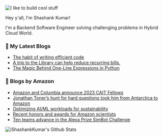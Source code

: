 ![I like to build cool stuff](https://res.cloudinary.com/dt8g3rhcy/image/upload/v1595929574/i_like_to_build_cool_shit._1_nzbwjh.png)

Hey y'all, I'm Shashank Kumar! 

I'm a Backend Software Engineer solving challenging problems in Hybrid Cloud World.

### 📕 My Latest Blogs
<!-- BLOG-POST-LIST:START -->
- [The habit of writing efficient code](https://medium.com/@ishashankkumar/the-habit-of-writing-efficient-code-153b05f04269?source=rss-d24dda280d5f------2)
- [A trip to the Library can help reduce recurring bills.](https://medium.com/swlh/a-trip-to-the-library-can-help-reduce-recurring-bills-23bca495cdf5?source=rss-d24dda280d5f------2)
- [The Magic Behind One-Line Expressions in Python](https://medium.com/swlh/the-magic-behind-one-line-expressions-in-python-816c10180c5c?source=rss-d24dda280d5f------2)
<!-- BLOG-POST-LIST:END -->

### 📕 Blogs by Amazon
<!-- AMAZON-BLOG-POST-LIST:START -->
- [Amazon and Columbia announce 2023 CAIT Fellows](https://www.amazon.science/latest-news/amazon-and-columbia-announce-2023-cait-fellows)
- [Jonathan Toner’s hunt for hard questions took him from Antarctica to Amazon](https://www.amazon.science/working-at-amazon/jonathan-toners-hunt-for-hard-questions-took-him-from-antarctica-to-amazon)
- [Optimizing AI/ML workloads for sustainability](https://www.amazon.science/latest-news/re-mars-revisited-optimizing-ai-ml-workloads-for-sustainability)
- [Recent honors and awards for Amazon scientists](https://www.amazon.science/latest-news/recent-honors-and-awards-for-amazon-scientists-january-february-2023)
- [Ten teams advance in the Alexa Prize SimBot Challenge](https://www.amazon.science/alexa-prize/simbot-challenge/one)
<!-- AMAZON-BLOG-POST-LIST:END -->



<img align="center" alt="iShashankKumar's Github Stats" src="https://github-readme-stats.vercel.app/api?username=ishashankkumar&show_icons=true&hide_border=true" />
